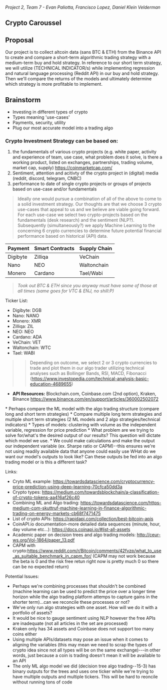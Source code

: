 *Project 2, Team 7 - Evan Paliotta, Francisco Lopez, Daniel Klein Velderman*

Crypto Caroussel
---
## Proposal
Our project is to collect altcoin data (sans BTC & ETH) from the Binance API to create and compare a short-term algorithmic trading strategy with a medium-term buy and hold strategy. In reference to our short term strategy, we will utilize (TECHNICAL INDICATOR/s) while implementing regression and natural language processing (Reddit API) in our buy and hold strategy. Then we'll compare the returns of the models and ultimately determine which strategy is more profitable to implement.

## Brainstorm
*   Investing in different types of crypto
*   Types meaning 'use-cases'
*   Payments, security, utility
*   Plug our most accurate model into a trading algo
### Crypto Investment Strategy can be based on:  

1.   the fundamentals of various crypto projects (e.g. white paper, activity and experience of team, use case, what problem does it solve, is there a working product, listed on exchanges, partnerships, trading volume, market cap, supply) https://coinmarketcap.com/
2.   Sentiment, attention and acitivty of the crypto project in (digital) media (reddit, discord, telegram, CNBC)
3. performance to date of single crypto projects or groups of projects based on use-case and/or fundamentals  
> Ideally one would pursue a combination of all of the above to come to a solid investment strategy. Our thoughts are that we choose 3 crypto use-cases that appeal to us and we believe are viable going forward. For each use-case we select two crypto-projects based on the fundamentals (desk research) and the sentiment (NLP?). Subsequently (simultaneously?) we apply Machine Learning to the concerning 6 crypto currencies to determine future potential financial performance based on historical (API) data.


| Payment  | Smart Contracts  | Supply Chain  |
|---|---|---|
| Digibyte  | Zilliqa   | VeChain  |
| Nano | NEO  | Waltonchain  |
| Monero | Cardano | Tael/Wabi  

</b>

> *Took out BTC & ETH since you anyway must have some of those at all times (same goes for VTC & ENJ, no shill:P)*
</b>

Ticker List:
*   Digibyte: DGB
*   Nano: NANO
*   Monero: XMR
*   Zilliqa: ZIL
*   NEO: NEO
*   Cardano: ADA
*   VeChain: VET
*   Waltonchain: WTC
*   Tael: WABI

>>  Depending on outcome, we select 2 or 3 crypto currencies to trade and plot them in our algo trader utilizing technical analyses such as Bollinger Bands, RSI, MACD, Fibonacci  (https://www.investopedia.com/technical-analysis-basic-education-4689655)


*   **API Resources:** Blockchain.com, Coinbase.com (2nd option), Kraken, Binance  https://www.binance.com/en/support/articles/360002502072
</b>
*   Perhaps compare the ML model with the algo trading structure (compare long and short term strategies)
*   Compare multiple long term strategies and multiple short term strategies (2 ML models and 2 algo strategies/technical indicators)
*   Types of models: clustering with volume as the independent variable, regression for price prediction
*   What problem are we trying to solve for/what's the desired output of our results?  This question will dictate which model we use.
*   We could make calculations and make the output our independent variable (ex. Sharpe ratio or CAPM)--this ensures we're not using readily available data that anyone could easily use
WHat do we want our model's outputs to look like? Can these outputs be fed into an algo trading model or is this a different task?

Links:
*   Cryto ML example: https://towardsdatascience.com/cryptocurrency-price-prediction-using-deep-learning-70cfca50dd3a
*   Crypto types: https://medium.com/towardsblockchain/a-classification-of-crypto-tokens-aa416af26c40
*   Combining ML and Algo trading: https://towardsdatascience.com/https-medium-com-skuttruf-machine-learning-in-finance-algorithmic-trading-on-energy-markets-cb68f7471475
*   List of crypto APIs: https://rapidapi.com/collection/best-bitcoin-apis
*   CoinAPI.io documentation-more detailed data sequences (minute, hour, day volume etc...): https://docs.coinapi.io/#list-all-assets
*   Academic paper on decision trees and algo trading models: http://ceur-ws.org/Vol-1864/paper_13.pdf
*   CAPM with crypto:https://www.reddit.com/r/Bitcoin/comments/42fvzp/what_to_use_as_suitable_benchmark_in_capm_for/ (CAPM may not work because the beta is 0 and the risk free retun right now is pretty much 0 so there can be no expected return)

Potential Issues:
*   Perhaps we're combining processes that shouldn't be combined (machine learning can be used to predict the price over a longer time horizon while the algo trading platform attemps to capture gains in the shorter term)...can we reconcile these processes or not?
*   We've only run algo strategies with one asset. How will we do it with a portfolio of assets?  
*   It would be nice to gauge sentiment using NLP however the free APIs are inadequate (not all articles in the set are processed)
*   Kraken only has 34 assets and Coinbase does not support too many coins either
*   Using multiple APIs/datasets may pose an issue when it comes to aligning the variables (this may mean we need to scrap the types of crypto idea since not all types will be on the same exchange)---in other words, just because a coin is trading doesn't mean it will be available to an API
*   The only ML algo model we did (decision tree algo trading--15-3) has binary outputs for the trees and uses one ticker while we're trying to have multiple outputs and multiple tickers.  This will be hard to reoncile without running tons of code
